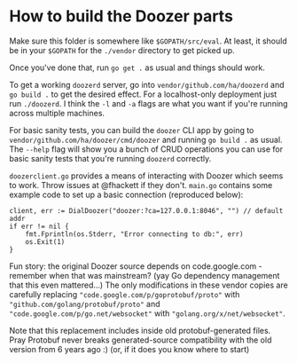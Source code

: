 # How to build the Doozer parts

Make sure this folder is somewhere like `$GOPATH/src/eval`. At least, it should be in your
`$GOPATH` for the `./vendor` directory to get picked up.

Once you've done that, run `go get .` as usual and things should work.

To get a working `doozerd` server, go into `vendor/github.com/ha/doozerd` and `go build .` to get
the desired effect. For a localhost-only deployment just run `./doozerd`. I think the `-l` and `-a`
flags are what you want if you're running across multiple machines.

For basic sanity tests, you can build the `doozer` CLI app by going to
`vendor/github.com/ha/doozer/cmd/doozer` and running `go build .` as usual.
The `--help` flag will show you a bunch of CRUD operations
you can use for basic sanity tests that you're running `doozerd` correctly.

`doozerclient.go` provides a means of interacting with Doozer which seems to work. Throw issues
at @fhackett if they don't. `main.go` contains some example code to set up a basic connection
(reproduced below):

```golang
client, err := DialDoozer("doozer:?ca=127.0.0.1:8046", "") // default addr
if err != nil {
    fmt.Fprintln(os.Stderr, "Error connecting to db:", err)
    os.Exit(1)
}
```

Fun story: the original Doozer source depends on code.google.com - remember when that
was mainstream? (yay Go dependency management that this even mattered...)
The only modifications in these vendor copies are carefully replacing
`"code.google.com/p/goprotobuf/proto"` with `"github.com/golang/protobuf/proto"` and
`"code.google.com/p/go.net/websocket"` with `"golang.org/x/net/websocket"`.

Note that this replacement includes inside old protobuf-generated files. Pray Protobuf never breaks
generated-source compatibility with the old version from 6 years ago :) (or, if it does you know
where to start)

